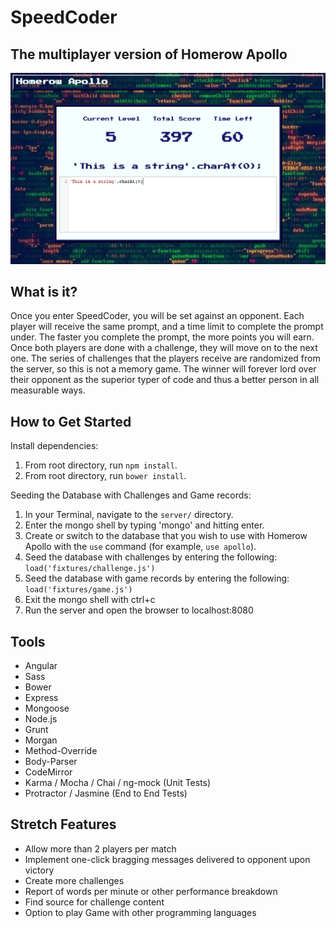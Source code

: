 # SpeedCoder
## The multiplayer version of Homerow Apollo

![SpeedCoder](./client/assets/home.png "SpeedCoder")

## What is it? ##

Once you enter SpeedCoder, you will be set against an opponent. Each player will receive the same prompt, and a time limit to complete the prompt under. The faster you complete the prompt, the more points you will earn. Once both players are done with a challenge, they will move on to the next one. The series of challenges that the players receive are randomized from the server, so this is not a memory game. The winner will forever lord over their opponent as the superior typer of code and thus a better person in all measurable ways.

## How to Get Started ##

Install dependencies:

1. From root directory, run ```npm install```.
2. From root directory, run ```bower install```.

Seeding the Database with Challenges and Game records:

1. In your Terminal, navigate to the `server/` directory.
2. Enter the mongo shell by typing 'mongo' and hitting enter.
3. Create or switch to the database that you wish to use with Homerow Apollo with the ```use``` command (for example, ```use apollo```).
4. Seed the database with challenges by entering the following: ```load('fixtures/challenge.js')```
5. Seed the database with game records by entering the following: ```load('fixtures/game.js')```
6. Exit the mongo shell with ctrl+c
7. Run the server and open the browser to localhost:8080

## Tools ##

- Angular
- Sass
- Bower
- Express
- Mongoose
- Node.js
- Grunt
- Morgan
- Method-Override
- Body-Parser
- CodeMirror
- Karma / Mocha / Chai / ng-mock (Unit Tests)
- Protractor / Jasmine (End to End Tests)

## Stretch Features

- Allow more than 2 players per match
- Implement one-click bragging messages delivered to opponent upon victory
- Create more challenges
- Report of words per minute or other performance breakdown
- Find source for challenge content
- Option to play Game with other programming languages
